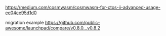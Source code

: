 https://medium.com/cosmwasm/cosmwasm-for-ctos-ii-advanced-usage-ee04ce95d1d0

migration example
https://github.com/public-awesome/launchpad/compare/v0.8.0...v0.8.2